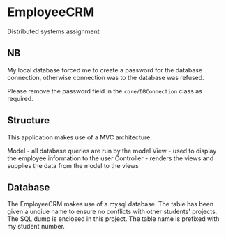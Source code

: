 # EmployeeCRM

Distributed systems assignment

## NB

My local database forced me to create a password for the database connection,
otherwise connection was to the database was refused.

Please remove the password field in the `core/DBConnection` class as required.

## Structure

This application makes use of a MVC architecture.

Model - all database queries are run by the model
View - used to display the employee information to the user
Controller - renders the views and supplies the data from the model to the views

## Database

The EmployeeCRM makes use of a mysql database. The table has been given a unqiue name to ensure
no conflicts with other students' projects. The SQL dump is enclosed in this project. The table name is prefixed with my student number.
